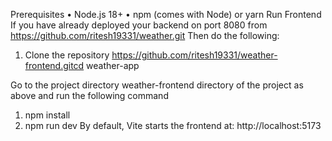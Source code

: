 Prerequisites
•	Node.js 18+
•	npm (comes with Node) or yarn
Run Frontend
If you have already deployed your backend on port 8080 from https://github.com/ritesh19331/weather.git
Then do the following:

1. Clone the repository
https://github.com/ritesh19331/weather-frontend.gitcd weather-app

Go to the project directory weather-frontend directory of the project  as above and run the following command
1.	npm install
2.	npm run dev
By default, Vite starts the frontend at:
 http://localhost:5173


